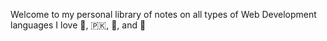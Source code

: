 Welcome to my personal library of notes on all types of Web Development languages
I love 🥊, 🇵🇰, 🕺, and 💸
